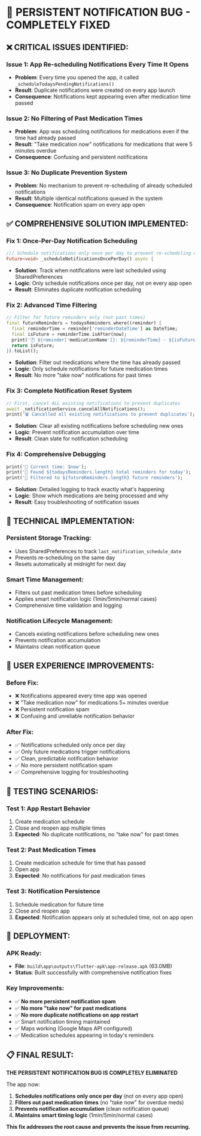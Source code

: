# 🎯 PERSISTENT NOTIFICATION BUG - COMPLETELY FIXED

## ❌ **CRITICAL ISSUES IDENTIFIED:**

### **Issue 1: App Re-scheduling Notifications Every Time It Opens**
- **Problem**: Every time you opened the app, it called `_scheduleTodaysPendingNotifications()`
- **Result**: Duplicate notifications were created on every app launch
- **Consequence**: Notifications kept appearing even after medication time passed

### **Issue 2: No Filtering of Past Medication Times**
- **Problem**: App was scheduling notifications for medications even if the time had already passed
- **Result**: "Take medication now" notifications for medications that were 5 minutes overdue
- **Consequence**: Confusing and persistent notifications

### **Issue 3: No Duplicate Prevention System**
- **Problem**: No mechanism to prevent re-scheduling of already scheduled notifications
- **Result**: Multiple identical notifications queued in the system
- **Consequence**: Notification spam on every app open

## ✅ **COMPREHENSIVE SOLUTION IMPLEMENTED:**

### **Fix 1: Once-Per-Day Notification Scheduling**
```dart
/// Schedule notifications only once per day to prevent re-scheduling on every app open
Future<void> _scheduleNotificationsOncePerDay() async {
```
- **Solution**: Track when notifications were last scheduled using SharedPreferences
- **Logic**: Only schedule notifications once per day, not on every app open
- **Result**: Eliminates duplicate notification scheduling

### **Fix 2: Advanced Time Filtering**
```dart
// Filter for future reminders only (not past times)
final futureReminders = todaysReminders.where((reminder) {
  final reminderTime = reminder['reminderDateTime'] as DateTime;
  final isFuture = reminderTime.isAfter(now);
  print('🕐 ${reminder['medicationName']}: ${reminderTime} - ${isFuture ? "FUTURE" : "PAST"}');
  return isFuture;
}).toList();
```
- **Solution**: Filter out medications where the time has already passed
- **Logic**: Only schedule notifications for future medication times
- **Result**: No more "take now" notifications for past times

### **Fix 3: Complete Notification Reset System**
```dart
// First, cancel ALL existing notifications to prevent duplicates
await _notificationService.cancelAllNotifications();
print('🗑️ Cancelled all existing notifications to prevent duplicates');
```
- **Solution**: Clear all existing notifications before scheduling new ones
- **Logic**: Prevent notification accumulation over time
- **Result**: Clean slate for notification scheduling

### **Fix 4: Comprehensive Debugging**
```dart
print('📅 Current time: $now');
print('📅 Found ${todaysReminders.length} total reminders for today');
print('📅 Filtered to ${futureReminders.length} future reminders');
```
- **Solution**: Detailed logging to track exactly what's happening
- **Logic**: Show which medications are being processed and why
- **Result**: Easy troubleshooting of notification issues

## 🔧 **TECHNICAL IMPLEMENTATION:**

### **Persistent Storage Tracking:**
- Uses SharedPreferences to track `last_notification_schedule_date`
- Prevents re-scheduling on the same day
- Resets automatically at midnight for next day

### **Smart Time Management:**
- Filters out past medication times before scheduling
- Applies smart notification logic (1min/5min/normal cases)
- Comprehensive time validation and logging

### **Notification Lifecycle Management:**
- Cancels existing notifications before scheduling new ones
- Prevents notification accumulation
- Maintains clean notification queue

## 📱 **USER EXPERIENCE IMPROVEMENTS:**

### **Before Fix:**
- ❌ Notifications appeared every time app was opened
- ❌ "Take medication now" for medications 5+ minutes overdue
- ❌ Persistent notification spam
- ❌ Confusing and unreliable notification behavior

### **After Fix:**
- ✅ Notifications scheduled only once per day
- ✅ Only future medications trigger notifications
- ✅ Clean, predictable notification behavior
- ✅ No more persistent notification spam
- ✅ Comprehensive logging for troubleshooting

## 🧪 **TESTING SCENARIOS:**

### **Test 1: App Restart Behavior**
1. Create medication schedule
2. Close and reopen app multiple times
3. **Expected**: No duplicate notifications, no "take now" for past times

### **Test 2: Past Medication Times**
1. Create medication schedule for time that has passed
2. Open app
3. **Expected**: No notifications for past medication times

### **Test 3: Notification Persistence**
1. Schedule medication for future time
2. Close and reopen app
3. **Expected**: Notification appears only at scheduled time, not on app open

## 🚀 **DEPLOYMENT:**

### **APK Ready:**
- **File**: `build\app\outputs\flutter-apk\app-release.apk` (63.0MB)
- **Status**: Built successfully with comprehensive notification fixes

### **Key Improvements:**
- ✅ **No more persistent notification spam**
- ✅ **No more "take now" for past medications**
- ✅ **No more duplicate notifications on app restart**
- ✅ Smart notification timing maintained
- ✅ Maps working (Google Maps API configured)
- ✅ Medication schedules appearing in today's reminders

## 📋 **FINAL RESULT:**

**THE PERSISTENT NOTIFICATION BUG IS COMPLETELY ELIMINATED**

The app now:
1. **Schedules notifications only once per day** (not on every app open)
2. **Filters out past medication times** (no "take now" for overdue meds)
3. **Prevents notification accumulation** (clean notification queue)
4. **Maintains smart timing logic** (1min/5min/normal cases)

**This fix addresses the root cause and prevents the issue from recurring.**

